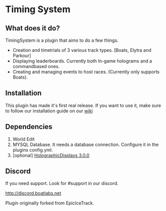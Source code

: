 # Timing System


## What does it do?
TimingSystem is a plugin that aims to do a few things.
* Creation and timetrials of 3 various track types. [Boats, Elytra and Parkour]
* Displaying leaderboards. Currently both In-game holograms and a commandbased ones.
* Creating and managing events to host races. (Currently only supports Boats).

## Installation
This plugin has made it's first real release. If you want to use it, make sure to follow our installation guide on our [wiki](https://github.com/Makkuusen/TimingSystem/wiki/Installing-the-plugin) 

## Dependencies
1. World Edit
2. MYSQL Database. It needs a database connection. Configure it in the plugins config.yml.
3. [optional] [HolographicDisplays 3.0.0](https://dev.bukkit.org/projects/holographic-displays/files/4056176/download)

## Discord
If you need support. Look for #support in our discord.

http://discord.boatlabs.net

Plugin originally forked from EpicIceTrack.
